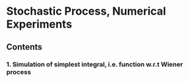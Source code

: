 # Stochastic Process, Numerical Experiments

## Contents

### 1. Simulation of simplest integral, i.e. function w.r.t Wiener process
